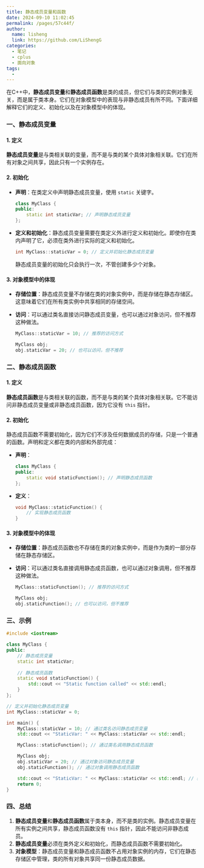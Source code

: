 ```yaml
---
title: 静态成员变量和函数
date: 2024-09-10 11:02:45
permalink: /pages/57c44f/
author: 
  name: lisheng
  link: https://github.com/LiShengG
categories: 
  - 笔记
  - cplus
  - 面向对象
tags: 
  - 
---
```

在C++中，**静态成员变量**和**静态成员函数**是类的成员，但它们与类的实例对象无关，而是属于类本身。它们在对象模型中的表现与非静态成员有所不同。下面详细解释它们的定义、初始化以及在对象模型中的体现。

### 一、静态成员变量

#### 1. 定义

**静态成员变量**是与类相关联的变量，而不是与类的某个具体对象相关联。它们在所有对象之间共享，因此只有一个实例存在。

#### 2. 初始化

- **声明**：在类定义中声明静态成员变量，使用 `static` 关键字。

  ```cpp
  class MyClass {
  public:
      static int staticVar; // 声明静态成员变量
  };
  ```

- **定义和初始化**：静态成员变量需要在类定义外进行定义和初始化。即使你在类内声明了它，必须在类外进行实际的定义和初始化。

  ```cpp
  int MyClass::staticVar = 0; // 定义并初始化静态成员变量
  ```

  静态成员变量的初始化只会执行一次，不管创建多少个对象。

#### 3. 对象模型中的体现

- **存储位置**：静态成员变量不存储在类的对象实例中，而是存储在静态存储区。这意味着它们在所有类实例中共享相同的存储空间。
- **访问**：可以通过类名直接访问静态成员变量，也可以通过对象访问，但不推荐这种做法。

  ```cpp
  MyClass::staticVar = 10; // 推荐的访问方式

  MyClass obj;
  obj.staticVar = 20; // 也可以访问，但不推荐
  ```

### 二、静态成员函数

#### 1. 定义

**静态成员函数**是与类相关联的函数，而不是与类的某个具体对象相关联。它不能访问非静态成员变量或非静态成员函数，因为它没有 `this` 指针。

#### 2. 初始化

静态成员函数不需要初始化，因为它们不涉及任何数据成员的存储，只是一个普通的函数。声明和定义都在类的内部和外部完成：

- **声明**：

  ```cpp
  class MyClass {
  public:
      static void staticFunction(); // 声明静态成员函数
  };
  ```

- **定义**：

  ```cpp
  void MyClass::staticFunction() {
      // 实现静态成员函数
  }
  ```

#### 3. 对象模型中的体现

- **存储位置**：静态成员函数也不存储在类的对象实例中，而是作为类的一部分存储在静态存储区。
- **访问**：可以通过类名直接调用静态成员函数，也可以通过对象调用，但不推荐这种做法。

  ```cpp
  MyClass::staticFunction(); // 推荐的访问方式

  MyClass obj;
  obj.staticFunction(); // 也可以访问，但不推荐
  ```

### 三、示例

```cpp
#include <iostream>

class MyClass {
public:
    // 静态成员变量
    static int staticVar;
    
    // 静态成员函数
    static void staticFunction() {
        std::cout << "Static function called" << std::endl;
    }
};

// 定义并初始化静态成员变量
int MyClass::staticVar = 0;

int main() {
    MyClass::staticVar = 10; // 通过类名访问静态成员变量
    std::cout << "StaticVar: " << MyClass::staticVar << std::endl;

    MyClass::staticFunction(); // 通过类名调用静态成员函数

    MyClass obj;
    obj.staticVar = 20; // 通过对象访问静态成员变量
    obj.staticFunction(); // 通过对象调用静态成员函数

    std::cout << "StaticVar: " << MyClass::staticVar << std::endl; // 验证共享数据
    return 0;
}
```

### 四、总结

1. **静态成员变量**和**静态成员函数**属于类本身，而不是类的实例。静态成员变量在所有实例之间共享，静态成员函数没有 `this` 指针，因此不能访问非静态成员。
2. **静态成员变量**必须在类外定义和初始化，而静态成员函数不需要初始化。
3. **对象模型**：静态成员变量和静态成员函数不占用对象实例的内存，它们在静态存储区中管理，类的所有对象共享同一份静态成员数据。